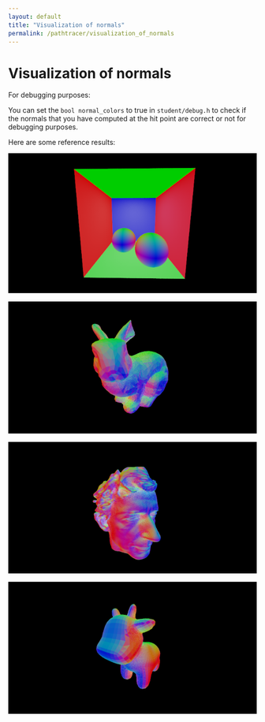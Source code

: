 ```yaml
---
layout: default
title: "Visualization of normals"
permalink: /pathtracer/visualization_of_normals
---
```


# Visualization of normals

For debugging purposes:

You can set the `bool normal_colors` to true in `student/debug.h` to check if the normals that you have computed at the hit point are correct or not for debugging purposes.

Here are some reference results:

![normalviz](new_results/cbox_normal.png)

![normalviz](new_results/norm1.png)

![normalviz](new_results/norm2.png)

![normalviz](new_results/norm3.png)
